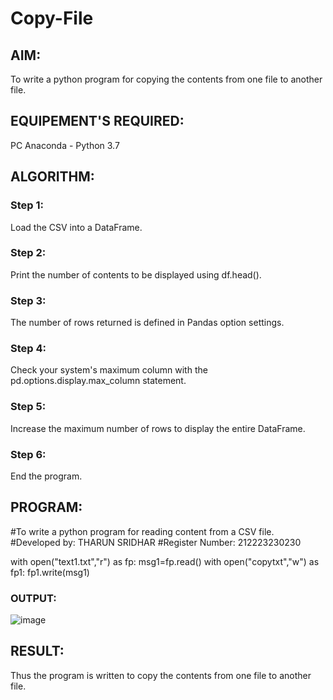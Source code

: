 # Copy-File
## AIM:
To write a python program for copying the contents from one file to another file.
## EQUIPEMENT'S REQUIRED: 
PC
Anaconda - Python 3.7
## ALGORITHM: 
### Step 1:
Load the CSV into a DataFrame.
### Step 2: 
Print the number of contents to be displayed using df.head().
### Step 3: 
The number of rows returned is defined in Pandas option settings.
### Step 4:  
Check your system's maximum column with the pd.options.display.max_column statement.
### Step 5: 
Increase the maximum number of rows to display the entire DataFrame.
### Step 6: 
End the program.
## PROGRAM:
#To write a python program for reading content from a CSV file.
#Developed by: THARUN SRIDHAR
#Register Number: 212223230230

with open("text1.txt","r") as fp:
    msg1=fp.read()
with open("copytxt","w") as fp1:
    fp1.write(msg1)
    
### OUTPUT:
![image](https://github.com/Tharun0707/Copy-File/assets/145548496/b82bad8f-12b7-45e3-ad63-7143288839da)




## RESULT:
Thus the program is written to copy the contents from one file to another file.
